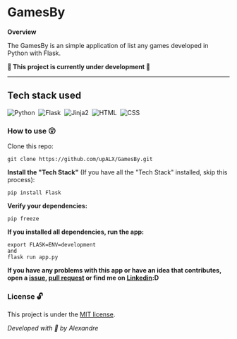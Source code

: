 # GamesBy

**Overview**

The GamesBy is an simple application of list any games developed in Python with Flask.

**:construction: This project is currently under development :construction:**

---
## Tech stack used
![Python](https://img.shields.io/badge/-Python-05122A?style=flat&logo=python)&nbsp;
![Flask](https://img.shields.io/badge/-Flask-05122A?style=flat&logo=flask)&nbsp;
![Jinja2](https://img.shields.io/badge/-Jinja2-05122A?style=flat&logo=jinja)&nbsp;
![HTML](https://img.shields.io/badge/-HTML5-05122A?style=flat&logo=html5)&nbsp;
![CSS](https://img.shields.io/badge/-CSS3-05122A?style=flat&logo=CSS3)&nbsp;

### How to use :open_mouth:
Clone this repo:
```
git clone https://github.com/upALX/GamesBy.git
```
**Install the "Tech Stack"** (If you have all the "Tech Stack" installed, skip this process):
```
pip install Flask
```
**Verify your dependencies:**
```
pip freeze
```
**If you installed all dependencies, run the app:**
```
export FLASK=ENV=development
and
flask run app.py 
```


**If you have any problems with this app or have an idea that contributes, open a [issue](https://github.com/upALX/To-Wish/issues), [pull request](https://github.com/upALX/To-Wish/pulls) or find me on [Linkedin](https://www.linkedin.com/in/upalx/):D**


### License :unlock:
This project is under the [MIT license](https://github.com/upALX/Simple-API/blob/1bd0e539a673e684ebe9977cd72c709acbd65aa3/LICENSE).     


*Developed with :purple_heart: by Alexandre*
